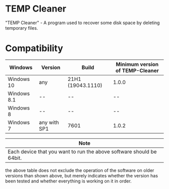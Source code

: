 # TEMP Cleaner
"TEMP Cleaner" - A program used to recover some disk space by deleting temporary files.

# Compatibility
Windows | Version | Build | Minimum version of TEMP-Cleaner
------------ | ------------- | ------------ | -------------
Windows 10 | any | 21H1 (19043.1110) | 1.0.0
Windows 8.1 | -- | -- | --
Windows 8 | -- | -- | --
Windows 7 | any with SP1 | 7601 | 1.0.2

Note |
------------ |
Each device that you want to run the above software should be 64bit. |

the above table does not exclude the operation of the software on older versions than shown above, but merely indicates whether the version has been tested and whether everything is working on it in order.
